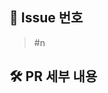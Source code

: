 ## 📍 Issue 번호
<!-- 관련있는 이슈 번호(#n)를 적어주세요. 해당 pull request merge와 함께 이슈를 닫으려면 closed #Issue_number를 적어주세요. -->
> #n

## 🛠️ PR 세부 내용
<!-- 작업한 내용을 적어주세요. -->

<!-- 
## 📢 추가 의논 사항
- 추가적으로 의논할 사항이나 발생한 에러에 대한 설명

## 🚨 주의 사항
- 구현하며 발견한 주의 사항이나 **꼭 확인했으면 하는 로직**에 대한 설명

## 📸 스크린샷 -->
